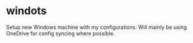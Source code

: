 # windots
Setup new Windows machine with my configurations. Will mainly be using OneDrive for config syncing where possible.
